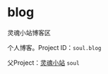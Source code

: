 # blog

灵魂小站博客区

个人博客。Project ID：`soul.blog`

父Project：[灵魂小站](https://github.com/DGCK81LNN/dgck81lnn.github.io) `soul`
